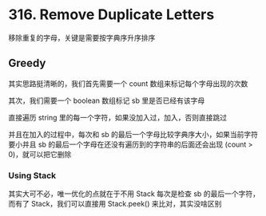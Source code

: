 # 316. Remove Duplicate Letters
移除重复的字母，关键是需要按字典序升序排序

## Greedy
其实思路挺清晰的，我们首先需要一个 count 数组来标记每个字母出现的次数

其次，我们需要一个 boolean 数组标记 sb 里是否已经有该字母

直接遍历 string 里的每一个字符，如果没加入过，加入，否则直接跳过

并且在加入的过程中，每次和 sb 的最后一个字母比较字典序大小，如果当前字符要小并且 sb 的最后一个字母在还没有遍历到的字符串的后面还会出现 (count > 0)，就可以把它删除

### Using Stack 
其实大可不必，唯一优化的点就在于不用 Stack 每次是检查 sb 的最后一个字符，而有了 Stack，我们可以直接用 Stack.peek() 来比对，其实没啥区别
